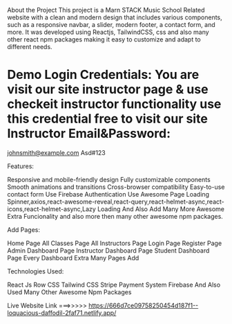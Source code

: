 About the Project
This project is a Marn STACK Music School Related website with a clean and modern design that includes various components, such as a responsive navbar, a slider, modern footer, a contact form, and more. It was developed using Reactjs, TailwindCSS, css and also many other react npm packages making it easy to customize and adapt to different needs.

Demo Login Credentials:
You are visit our site instructor page & use checkeit instructor functionality use this credential free to visit our site
Instructor Email&Password:
==========================
johnsmith@example.com
Asd#123

Features: 

Responsive and mobile-friendly design
Fully customizable components
Smooth animations and transitions
Cross-browser compatibility
Easy-to-use contact form
Use Firebase Authentication
Use Awesome Page Loading Spinner,axios,react-awesome-reveal,react-query,react-helmet-async,react-icons,react-helmet-async,Lazy Loading And Also Add Many More Awesome Extra Funcionality and also more then many other awesome npm packages.



Add Pages:

Home Page
All Classes Page
All Instructors Page
Login Page
Register Page
Admin Dashboard Page
Instructor Dashboard Page
Student Dashboard Page
Every Dashboard Extra Many Pages Add

Technologies Used:

React Js
Row CSS
Tailwind CSS
Stripe Payment System
Firebase
And Also Used Many Other Awesome Npm Packages


Live Website Link ===>>>>> https://666d7ce09758250454d187f1--loquacious-daffodil-2faf71.netlify.app/